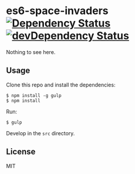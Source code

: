 # es6-space-invaders [![Dependency Status](https://david-dm.org/dy-dx/es6-space-invaders.png)](https://david-dm.org/dy-dx/es6-space-invaders) [![devDependency Status](https://david-dm.org/dy-dx/es6-space-invaders/dev-status.png)](https://david-dm.org/dy-dx/es6-space-invaders#info=devDependencies)

Nothing to see here.


## Usage

Clone this repo and install the dependencies:

    $ npm install -g gulp
    $ npm install

Run:

    $ gulp

Develop in the `src` directory.


## License

MIT
